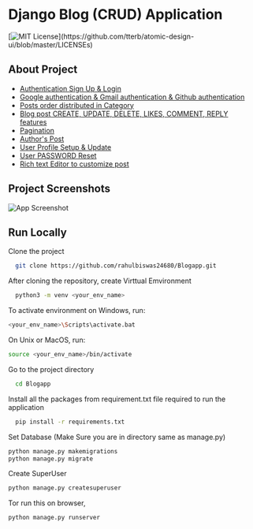 
# Django Blog (CRUD) Application
[![MIT License](https://img.shields.io/apm/l/atomic-design-ui.svg?)](https://github.com/tterb/atomic-design-ui/blob/master/LICENSEs)


## About Project

- [Authentication Sign Up & Login]()
- [Google authentication & Gmail authentication & Github authentication]()
- [Posts order distributed in Category]()
- [Blog post CREATE, UPDATE, DELETE, LIKES, COMMENT, REPLY features]()
- [Pagination]()
- [Author's Post]()
- [User Profile Setup & Update]()
- [User PASSWORD Reset]()
- [Rich text Editor to customize post](https://ckeditor.com/ckeditor-5/)


## Project Screenshots

![App Screenshot](https://via.placeholder.com/468x300?text=App+Screenshot+Here)


## Run Locally

Clone the project

```bash
  git clone https://github.com/rahulbiswas24680/Blogapp.git
```

After cloning the repository, create Virttual Emvironment

```bash
  python3 -m venv <your_env_name>
```

To activate environment on Windows, run:

```bash
<your_env_name>\Scripts\activate.bat
```
On Unix or MacOS, run:

```bash
source <your_env_name>/bin/activate
```

Go to the project directory
```bash
  cd Blogapp
```

Install all the packages from requirement.txt file required to run the application

```bash
  pip install -r requirements.txt
```

Set Database (Make Sure you are in directory same as manage.py)

```bash
python manage.py makemigrations
python manage.py migrate
```

Create SuperUser

```bash
python manage.py createsuperuser
```

Tor run this on browser,

```bash
python manage.py runserver
```

